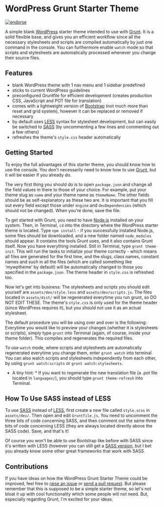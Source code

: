 WordPress Grunt Starter Theme
=============================

[![endorse](https://api.coderwall.com/felixarntz/endorsecount.png)](https://coderwall.com/felixarntz)

A simple blank [WordPress](http://wordpress.org/) starter theme intended to use with [Grunt](http://gruntjs.com/). It is a solid flexible base, and gives you an efficient workflow since all the necessary stylesheets and scripts are compiled automatically by just one command in the console. You can furthermore enable `watch` mode so that scripts and stylesheets are automatically processed whenever you change their source files.

Features
--------

* blank WordPress theme with 1 nav menu and 1 sidebar predefined
* sticks to current WordPress guidelines
* preconfigured Gruntfile for efficient development (creates production CSS, JavaScript and POT file for translation)
* comes with a lightweight version of [Bootstrap](http://getbootstrap.com/) (not much more than reset and grid system), however it can be replaced or removed if necessary
* by default uses [LESS](http://lesscss.org/) syntax for stylesheet development, but can easily be switched to [SASS](http://sass-lang.com/) (by uncommenting a few lines and commenting out a few others)
* refreshes the theme's `style.css` header automatically

Getting Started
---------------

To enjoy the full advantages of this starter theme, you should know how to use the console.
You don't necessarily need to know how to use [Grunt](http://gruntjs.com/), but it will be easier if you already do.

The very first thing you should do is to open `package.json` and change all the field values in there to those of your choice. For example, put your theme slug as `name` and your theme name as `themeName`. The other fields should be as self-explanatory as these two are. It is important that you fill out every field except those under `engine` and `devDependencies` (which should not be changed). When you're done, save the file.

To get started with Grunt, you need to have [Node.js](http://nodejs.org/) installed on your system. Then, in Terminal, `cd` into the directory where the WordPress starter theme is located. Type `npm install` - if you successfully installed Node.js, some files should be downloaded, and a new folder named `node_modules` should appear. It contains the tools Grunt uses, and it also contains Grunt itself. Now you have everything installed. Still in Terminal, type `grunt theme-init`. This will run the tasks to initialize your theme correctly - which means all files are generated for the first time, and the slugs, class names, constant names and such in all the files (which are called something like 'mywptheme' by default) will be automatically changed to those you specified in the `package.json`. The theme header in `style.css` is refreshed too.

Now let's get into business: The stylesheets and scripts you should edit yourself are `assets/dev/style.less` and `assets/dev/scripts.js`. The files located in `assets/dist/` will be regenerated everytime you run grunt, so DO NOT EDIT THESE. The theme's `style.css` is only used for the theme header (since WordPress requires it), but you should not use it as an actual stylesheet.

The default procedure you will be using over and over is the following: Everytime you would like to preview your changes (whether it is stylesheets or scripts), simply type `grunt` into Terminal (again, of course, inside your theme folder). This compiles and regenerates the required files.

To use `watch` mode, where scripts and stylesheets are automatically regenerated everytime you change them, enter `grunt watch` into terminal. You can also watch scripts and stylesheets independently from each other, by using `grunt watch:scripts` or `grunt watch:stylesheets`.

* A tiny hint: * If you want to regenerate the new translation file (a .pot file located in `languages/`), you should type `grunt theme-refresh` into Terminal.

How To Use SASS instead of LESS
-------------------------------

To use [SASS](http://sass-lang.com/) instead of [LESS](http://lesscss.org/), first create a new file called `style.scss` in `assets/dev/`. Then open and edit `Gruntfile.js`. You need to uncomment the three bits of code concerning SASS, and then comment out the same three bits of code concerning LESS (they are always located directly above the SASS code). Save, and that's it!

Of course you won't be able to use Bootstrap like before with SASS since it's written with LESS (however you can still get a [SASS version](http://getbootstrap.com/getting-started/#download), but I bet you already know some other great frameworks that work with SASS.

Contributions
-------------

If you have ideas on how the WordPress Grunt Starter Theme could be improved, feel free to [raise an issue](https://github.com/felixarntz/wordpress-grunt-starter-theme/issues) or [send a pull request](https://github.com/felixarntz/wordpress-grunt-starter-theme/pulls). But please remember that this is supposed to be a simple starter theme, so let's not bloat it up with cool functionality which some people will not need. But, especially regarding Grunt, I'm excited for your ideas.
